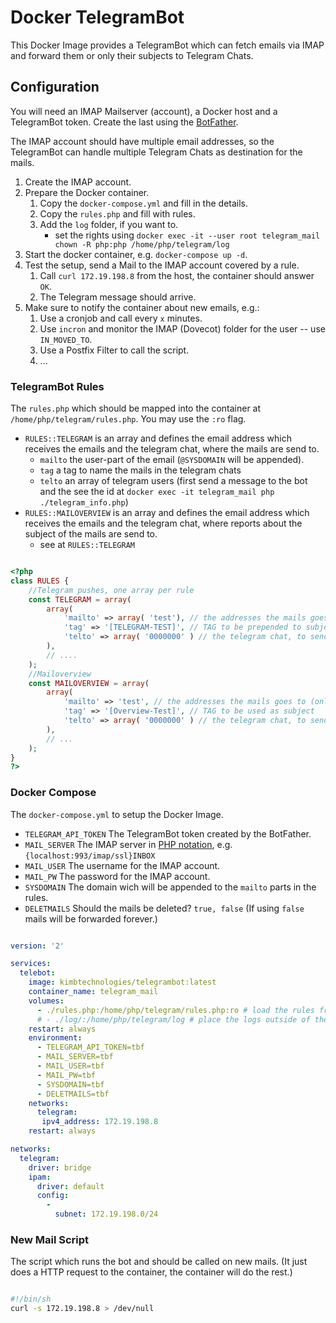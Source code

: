 # Docker TelegramBot

This Docker Image provides a TelegramBot which can fetch emails via IMAP and forward them or only their subjects to Telegram Chats.

## Configuration

You will need an IMAP Mailserver (account), a Docker host and a TelegramBot token. Create the last using the [BotFather](https://core.telegram.org/bots). 

The IMAP account should have multiple email addresses, so the TelegramBot can handle multiple Telegram Chats as destination for the mails.

1. Create the IMAP account.
2. Prepare the Docker container.
    1. Copy the `docker-compose.yml` and fill in the details.
    2. Copy the `rules.php` and fill with rules.
    3. Add the `log` folder, if you want to.
        - set the rights using `docker exec -it --user root telegram_mail chown -R php:php /home/php/telegram/log`
3. Start the docker container, e.g. `docker-compose up -d`.
4. Test the setup, send a Mail to the IMAP account covered by a rule. 
    1. Call `curl 172.19.198.8` from the host, the container should answer `OK`.
    2. The Telegram message should arrive.
5. Make sure to notify the container about new emails, e.g.:
    1. Use a cronjob and call every `x` minutes.
    2. Use `incron` and monitor the IMAP (Dovecot) folder for the user -- use `IN_MOVED_TO`.
    3. Use a Postfix Filter to call the script.
    4. ...

### TelegramBot Rules

The `rules.php` which should be mapped into the container at `/home/php/telegram/rules.php`. You may use the `:ro` 
flag.

 - `RULES::TELEGRAM` is an array and defines the email address which receives the emails and the telegram chat,
    where the mails are send to.
    - `mailto` the user-part of the email (`@SYSDOMAIN` will be appended).
    - `tag` a tag to name the mails in the telegram chats
    -  `telto` an array of telegram users (first send a message to the bot and the see the id at `docker exec -it telegram_mail php ./telegram_info.php`)
- `RULES::MAILOVERVIEW` is an array and defines the email address which receives the emails and the telegram chat,
    where reports about the subject of the mails are send to.
    - see at `RULES::TELEGRAM`

```php

<?php
class RULES {
	//Telegram pushes, one array per rule
	const TELEGRAM = array(
		array(
			'mailto' => array( 'test'), // the addresses the mails goes to (only small letters, <part>@SYSDOMAIN)
			'tag' => '[TELEGRAM-TEST]', // TAG to be prepended to subject
			'telto' => array( '0000000' ) // the telegram chat, to send the mail to
		),
		// ....
	);
	//Mailoverview
	const MAILOVERVIEW = array(
		array(
			'mailto' => 'test', // the addresses the mails goes to (only small letters, <part>@SYSDOMAIN)
			'tag' => '[Overview-Test]', // TAG to be used as subject
			'telto' => array( '0000000' ) // the telegram chat, to send the mail to
		),
		// ...
	);
}
?>


```

### Docker Compose

The `docker-compose.yml` to setup the Docker Image.

- `TELEGRAM_API_TOKEN` The TelegramBot token created by the BotFather.
- `MAIL_SERVER` The IMAP server in [PHP notation](https://www.php.net/manual/de/function.imap-open.php), e.g. `{localhost:993/imap/ssl}INBOX`
- `MAIL_USER` The username for the IMAP account.
- `MAIL_PW` The password for the IMAP account.
- `SYSDOMAIN` The domain wich will be appended to the `mailto` parts in the rules.
- `DELETMAILS` Should the mails be deleted? `true, false` (If using `false` mails will be forwarded forever.)

```yaml

version: '2'

services:
  telebot:
    image: kimbtechnologies/telegrambot:latest
    container_name: telegram_mail
    volumes:
      - ./rules.php:/home/php/telegram/rules.php:ro # load the rules from outside, rules.php has to be placed on the host manually.
      # - ./log/:/home/php/telegram/log # place the logs outside of the container, make sure php has the right to write the files
    restart: always
    environment:
      - TELEGRAM_API_TOKEN=tbf
      - MAIL_SERVER=tbf
      - MAIL_USER=tbf
      - MAIL_PW=tbf
      - SYSDOMAIN=tbf
      - DELETMAILS=tbf
    networks:
      telegram:
       ipv4_address: 172.19.198.8
    restart: always

networks:
  telegram:
    driver: bridge
    ipam:
      driver: default
      config:
        -
          subnet: 172.19.198.0/24

```

### New Mail Script

The script which runs the bot and should be called on new mails.
(It just does a HTTP request to the container, the container will do the rest.)

```bash

#!/bin/sh
curl -s 172.19.198.8 > /dev/null

```

